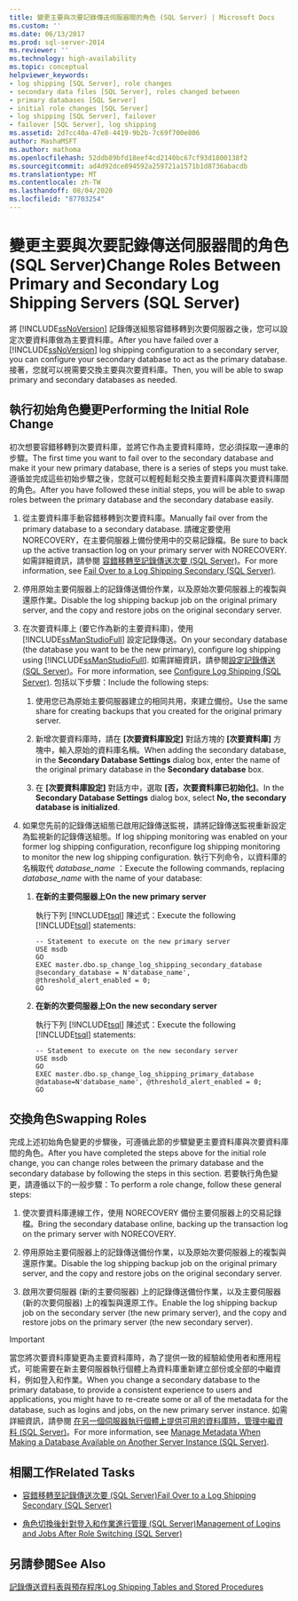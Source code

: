 ```yaml
---
title: 變更主要與次要記錄傳送伺服器間的角色 (SQL Server) | Microsoft Docs
ms.custom: ''
ms.date: 06/13/2017
ms.prod: sql-server-2014
ms.reviewer: ''
ms.technology: high-availability
ms.topic: conceptual
helpviewer_keywords:
- log shipping [SQL Server], role changes
- secondary data files [SQL Server], roles changed between
- primary databases [SQL Server]
- initial role changes [SQL Server]
- log shipping [SQL Server], failover
- failover [SQL Server], log shipping
ms.assetid: 2d7cc40a-47e8-4419-9b2b-7c69f700e806
author: MashaMSFT
ms.author: mathoma
ms.openlocfilehash: 52ddb89bfd18eef4cd2140bc67cf93d1800138f2
ms.sourcegitcommit: ad4d92dce894592a259721a1571b1d8736abacdb
ms.translationtype: MT
ms.contentlocale: zh-TW
ms.lasthandoff: 08/04/2020
ms.locfileid: "87703254"
---
```

# <a name="change-roles-between-primary-and-secondary-log-shipping-servers-sql-server"></a><span data-ttu-id="3ce48-102">變更主要與次要記錄傳送伺服器間的角色 (SQL Server)</span><span class="sxs-lookup"><span data-stu-id="3ce48-102">Change Roles Between Primary and Secondary Log Shipping Servers (SQL Server)</span></span>
  <span data-ttu-id="3ce48-103">將 [!INCLUDE[ssNoVersion](../../includes/ssnoversion-md.md)] 記錄傳送組態容錯移轉到次要伺服器之後，您可以設定次要資料庫做為主要資料庫。</span><span class="sxs-lookup"><span data-stu-id="3ce48-103">After you have failed over a [!INCLUDE[ssNoVersion](../../includes/ssnoversion-md.md)] log shipping configuration to a secondary server, you can configure your secondary database to act as the primary database.</span></span> <span data-ttu-id="3ce48-104">接著，您就可以視需要交換主要與次要資料庫。</span><span class="sxs-lookup"><span data-stu-id="3ce48-104">Then, you will be able to swap primary and secondary databases as needed.</span></span>  
  
## <a name="performing-the-initial-role-change"></a><span data-ttu-id="3ce48-105">執行初始角色變更</span><span class="sxs-lookup"><span data-stu-id="3ce48-105">Performing the Initial Role Change</span></span>  
 <span data-ttu-id="3ce48-106">初次想要容錯移轉到次要資料庫，並將它作為主要資料庫時，您必須採取一連串的步驟。</span><span class="sxs-lookup"><span data-stu-id="3ce48-106">The first time you want to fail over to the secondary database and make it your new primary database, there is a series of steps you must take.</span></span> <span data-ttu-id="3ce48-107">遵循並完成這些初始步驟之後，您就可以輕輕鬆鬆交換主要資料庫與次要資料庫間的角色。</span><span class="sxs-lookup"><span data-stu-id="3ce48-107">After you have followed these initial steps, you will be able to swap roles between the primary database and the secondary database easily.</span></span>  
  
1.  <span data-ttu-id="3ce48-108">從主要資料庫手動容錯移轉到次要資料庫。</span><span class="sxs-lookup"><span data-stu-id="3ce48-108">Manually fail over from the primary database to a secondary database.</span></span> <span data-ttu-id="3ce48-109">請確定要使用 NORECOVERY，在主要伺服器上備份使用中的交易記錄檔。</span><span class="sxs-lookup"><span data-stu-id="3ce48-109">Be sure to back up the active transaction log on your primary server with NORECOVERY.</span></span> <span data-ttu-id="3ce48-110">如需詳細資訊，請參閱 [容錯移轉至記錄傳送次要 &#40;SQL Server&#41;](fail-over-to-a-log-shipping-secondary-sql-server.md)。</span><span class="sxs-lookup"><span data-stu-id="3ce48-110">For more information, see [Fail Over to a Log Shipping Secondary &#40;SQL Server&#41;](fail-over-to-a-log-shipping-secondary-sql-server.md).</span></span>  
  
2.  <span data-ttu-id="3ce48-111">停用原始主要伺服器上的記錄傳送備份作業，以及原始次要伺服器上的複製與還原作業。</span><span class="sxs-lookup"><span data-stu-id="3ce48-111">Disable the log shipping backup job on the original primary server, and the copy and restore jobs on the original secondary server.</span></span>  
  
3.  <span data-ttu-id="3ce48-112">在次要資料庫上 (要它作為新的主要資料庫)，使用 [!INCLUDE[ssManStudioFull](../../includes/ssmanstudiofull-md.md)] 設定記錄傳送。</span><span class="sxs-lookup"><span data-stu-id="3ce48-112">On your secondary database (the database you want to be the new primary), configure log shipping using [!INCLUDE[ssManStudioFull](../../includes/ssmanstudiofull-md.md)].</span></span> <span data-ttu-id="3ce48-113">如需詳細資訊，請參閱[設定記錄傳送 &#40;SQL Server&#41;](configure-log-shipping-sql-server.md)。</span><span class="sxs-lookup"><span data-stu-id="3ce48-113">For more information, see [Configure Log Shipping &#40;SQL Server&#41;](configure-log-shipping-sql-server.md).</span></span> <span data-ttu-id="3ce48-114">包括以下步驟：</span><span class="sxs-lookup"><span data-stu-id="3ce48-114">Include the following steps:</span></span>  
  
    1.  <span data-ttu-id="3ce48-115">使用您已為原始主要伺服器建立的相同共用，來建立備份。</span><span class="sxs-lookup"><span data-stu-id="3ce48-115">Use the same share for creating backups that you created for the original primary server.</span></span>  
  
    2.  <span data-ttu-id="3ce48-116">新增次要資料庫時，請在 **[次要資料庫設定]** 對話方塊的 **[次要資料庫]** 方塊中，輸入原始的資料庫名稱。</span><span class="sxs-lookup"><span data-stu-id="3ce48-116">When adding the secondary database, in the **Secondary Database Settings** dialog box, enter the name of the original primary database in the **Secondary database** box.</span></span>  
  
    3.  <span data-ttu-id="3ce48-117">在 **[次要資料庫設定]** 對話方中，選取 **[否，次要資料庫已初始化]**。</span><span class="sxs-lookup"><span data-stu-id="3ce48-117">In the **Secondary Database Settings** dialog box, select **No, the secondary database is initialized**.</span></span>  
  
4.  <span data-ttu-id="3ce48-118">如果您先前的記錄傳送組態已啟用記錄傳送監視，請將記錄傳送監視重新設定為監視新的記錄傳送組態。</span><span class="sxs-lookup"><span data-stu-id="3ce48-118">If log shipping monitoring was enabled on your former log shipping configuration, reconfigure log shipping monitoring to monitor the new log shipping configuration.</span></span>  <span data-ttu-id="3ce48-119">執行下列命令，以資料庫的名稱取代 *database_name* ：</span><span class="sxs-lookup"><span data-stu-id="3ce48-119">Execute the following commands, replacing *database_name* with the name of your database:</span></span>  
  
    1.  <span data-ttu-id="3ce48-120">**在新的主要伺服器上**</span><span class="sxs-lookup"><span data-stu-id="3ce48-120">**On the new primary server**</span></span>  
  
         <span data-ttu-id="3ce48-121">執行下列 [!INCLUDE[tsql](../../includes/tsql-md.md)] 陳述式：</span><span class="sxs-lookup"><span data-stu-id="3ce48-121">Execute the following [!INCLUDE[tsql](../../includes/tsql-md.md)] statements:</span></span>  
  
        ```  
        -- Statement to execute on the new primary server  
        USE msdb  
        GO  
        EXEC master.dbo.sp_change_log_shipping_secondary_database @secondary_database = N'database_name', @threshold_alert_enabled = 0;  
        GO  
        ```  
  
    2.  <span data-ttu-id="3ce48-122">**在新的次要伺服器上**</span><span class="sxs-lookup"><span data-stu-id="3ce48-122">**On the new secondary server**</span></span>  
  
         <span data-ttu-id="3ce48-123">執行下列 [!INCLUDE[tsql](../../includes/tsql-md.md)] 陳述式：</span><span class="sxs-lookup"><span data-stu-id="3ce48-123">Execute the following [!INCLUDE[tsql](../../includes/tsql-md.md)] statements:</span></span>  
  
        ```  
        -- Statement to execute on the new secondary server  
        USE msdb  
        GO  
        EXEC master.dbo.sp_change_log_shipping_primary_database @database=N'database_name', @threshold_alert_enabled = 0;  
        GO  
        ```  
  
## <a name="swapping-roles"></a><span data-ttu-id="3ce48-124">交換角色</span><span class="sxs-lookup"><span data-stu-id="3ce48-124">Swapping Roles</span></span>  
 <span data-ttu-id="3ce48-125">完成上述初始角色變更的步驟後，可遵循此節的步驟變更主要資料庫與次要資料庫間的角色。</span><span class="sxs-lookup"><span data-stu-id="3ce48-125">After you have completed the steps above for the initial role change, you can change roles between the primary database and the secondary database by following the steps in this section.</span></span> <span data-ttu-id="3ce48-126">若要執行角色變更，請遵循以下的一般步驟：</span><span class="sxs-lookup"><span data-stu-id="3ce48-126">To perform a role change, follow these general steps:</span></span>  
  
1.  <span data-ttu-id="3ce48-127">使次要資料庫連線工作，使用 NORECOVERY 備份主要伺服器上的交易記錄檔。</span><span class="sxs-lookup"><span data-stu-id="3ce48-127">Bring the secondary database online, backing up the transaction log on the primary server with NORECOVERY.</span></span>  
  
2.  <span data-ttu-id="3ce48-128">停用原始主要伺服器上的記錄傳送備份作業，以及原始次要伺服器上的複製與還原作業。</span><span class="sxs-lookup"><span data-stu-id="3ce48-128">Disable the log shipping backup job on the original primary server, and the copy and restore jobs on the original secondary server.</span></span>  
  
3.  <span data-ttu-id="3ce48-129">啟用次要伺服器 (新的主要伺服器) 上的記錄傳送備份作業，以及主要伺服器 (新的次要伺服器) 上的複製與還原工作。</span><span class="sxs-lookup"><span data-stu-id="3ce48-129">Enable the log shipping backup job on the secondary server (the new primary server), and the copy and restore jobs on the primary server (the new secondary server).</span></span>  
  
> [!IMPORTANT]  
>  <span data-ttu-id="3ce48-130">當您將次要資料庫變更為主要資料庫時，為了提供一致的經驗給使用者和應用程式，可能需要在新主要伺服器執行個體上為資料庫重新建立部份或全部的中繼資料，例如登入和作業。</span><span class="sxs-lookup"><span data-stu-id="3ce48-130">When you change a secondary database to the primary database, to provide a consistent experience to users and applications, you might have to re-create some or all of the metadata for the database, such as logins and jobs, on the new primary server instance.</span></span> <span data-ttu-id="3ce48-131">如需詳細資訊，請參閱 [在另一個伺服器執行個體上提供可用的資料庫時，管理中繼資料 &#40;SQL Server&#41;](../../relational-databases/databases/manage-metadata-when-making-a-database-available-on-another-server.md)。</span><span class="sxs-lookup"><span data-stu-id="3ce48-131">For more information, see [Manage Metadata When Making a Database Available on Another Server Instance &#40;SQL Server&#41;](../../relational-databases/databases/manage-metadata-when-making-a-database-available-on-another-server.md).</span></span>  
  
##  <a name="related-tasks"></a><a name="RelatedTasks"></a> <span data-ttu-id="3ce48-132">相關工作</span><span class="sxs-lookup"><span data-stu-id="3ce48-132">Related Tasks</span></span>  
  
-   [<span data-ttu-id="3ce48-133">容錯移轉至記錄傳送次要 &#40;SQL Server&#41;</span><span class="sxs-lookup"><span data-stu-id="3ce48-133">Fail Over to a Log Shipping Secondary &#40;SQL Server&#41;</span></span>](fail-over-to-a-log-shipping-secondary-sql-server.md)  
  
-   [<span data-ttu-id="3ce48-134">角色切換後針對登入和作業進行管理 &#40;SQL Server&#41;</span><span class="sxs-lookup"><span data-stu-id="3ce48-134">Management of Logins and Jobs After Role Switching &#40;SQL Server&#41;</span></span>](../../sql-server/failover-clusters/management-of-logins-and-jobs-after-role-switching-sql-server.md)  
  
## <a name="see-also"></a><span data-ttu-id="3ce48-135">另請參閱</span><span class="sxs-lookup"><span data-stu-id="3ce48-135">See Also</span></span>  
 [<span data-ttu-id="3ce48-136">記錄傳送資料表與預存程序</span><span class="sxs-lookup"><span data-stu-id="3ce48-136">Log Shipping Tables and Stored Procedures</span></span>](log-shipping-tables-and-stored-procedures.md)  
  
  

